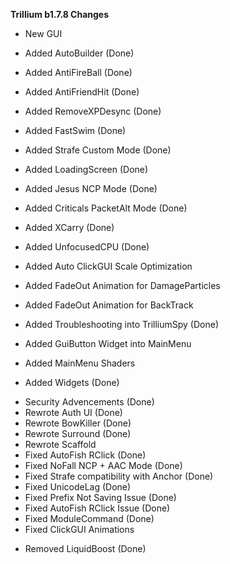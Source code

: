 **Trillium b1.7.8 Changes**
+ New GUI
+ Added AutoBuilder (Done)
+ Added AntiFireBall (Done)
+ Added AntiFriendHit (Done)
+ Added RemoveXPDesync (Done)
+ Added FastSwim (Done)
+ Added Strafe Custom Mode (Done)
+ Added LoadingScreen (Done)
+ Added Jesus NCP Mode (Done)
+ Added Criticals PacketAlt Mode (Done)
+ Added XCarry (Done)
+ Added UnfocusedCPU (Done)
+ Added Auto ClickGUI Scale Optimization
+ Added FadeOut Animation for DamageParticles
+ Added FadeOut Animation for BackTrack

+ Added Troubleshooting into TrilliumSpy (Done)
+ Added GuiButton Widget into MainMenu
+ Added MainMenu Shaders
+ Added Widgets (Done)

* Security Advencements (Done)
* Rewrote Auth UI (Done)
* Rewrote BowKiller (Done)
* Rewrote Surround (Done)
* Rewrote Scaffold
* Fixed AutoFish RClick (Done)
* Fixed NoFall NCP + AAC Mode (Done)
* Fixed Strafe compatibility with Anchor (Done)
* Fixed UnicodeLag (Done)
* Fixed Prefix Not Saving Issue (Done)
* Fixed AutoFish RClick Issue (Done)
* Fixed ModuleCommand (Done)
* Fixed ClickGUI Animations

- Removed LiquidBoost (Done)
